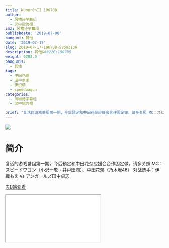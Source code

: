 ```yaml
---
title: Numer0nII 190708
author:
  - 风物诗字幕组
  - 汉中则为橙
zmz: 风物诗字幕组
publishdate: '2019-07-08'
bangumi: 其他
date: '2019-07-17'
slug: 2019-07-17-190708-59503136
description: 其他&#8226;190708
weight: 9283.0
bangumis:
  - 其他
tags:
  - 中田花奈
  - 田中卓志
  - 伊织萌
  - speedwagon
categories:
  - 风物诗字幕组
  - 汉中则为橙

brief: "复活的游戏番组第一期，今后预定和中田花奈应援会合作固定做，请多关照 MC：スピードワゴン（小沢一敬・井戸田潤）、中田花奈（乃木坂46） 对战选手：伊織もえ vs アンガールズ田中卓志"
---
```

![](https://raw.githubusercontent.com/tcgriffith/owaraisite/master/static/tmpimg/70fbfd5226021cf9c3fadf244d48ec4f7805cec1.jpg.480.jpg)
# 简介  
复活的游戏番组第一期，今后预定和中田花奈应援会合作固定做，请多关照
MC：スピードワゴン（小沢一敬・井戸田潤）、中田花奈（乃木坂46）
对战选手：伊織もえ vs アンガールズ田中卓志  

[去B站观看](https://www.bilibili.com/video/av59503136/)
<div class ="resp-container"><iframe class="testiframe" src="//player.bilibili.com/player.html?aid=59503136"", scrolling="no", allowfullscreen="true" > </iframe></div> 

